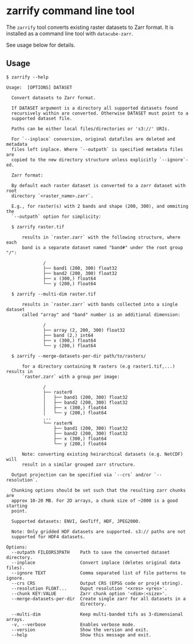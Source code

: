 # zarrify command line tool
The `zarrify` tool converts existing raster datasets to Zarr format. It is installed as a command line tool with `datacube-zarr`.

See usage below for details.
## Usage
    $ zarrify --help

    Usage:  [OPTIONS] DATASET

      Convert datasets to Zarr format.

      If DATASET argument is a directory all supported datasets found
      recursively within are converted. Otherwise DATASET must point to a
      supported dataset file.

      Paths can be either local files/directories or 's3://' URIs.

      For `--inplace` conversion, original datafiles are deleted and metadata
      files left inplace. Where `--outpath` is specified metadata files are
      copied to the new directory structure unless explicitly `--ignore`-ed.

      Zarr format:

      By default each raster dataset is converted to a zarr dataset with root
      directory `<raster_name>.zarr`.

      E.g., for raster(s) with 2 bands and shape (200, 300), and ommiting the
      `--outpath` option for simplicity:

      $ zarrify raster.tif

          results in `raster.zarr` with the following structure, where each
          band is a separate dataset named "band#" under the root group "/":

                  /
                  ├── band1 (200, 300) float32
                  ├── band2 (200, 300) float32
                  ├── x (300,) float64
                  └── y (200,) float64

      $ zarrify --multi-dim raster.tif

          results in `raster.zarr` with bands collected into a single dataset
          called "array" and "band" number is an additional dimension:

                  /
                  ├── array (2, 200, 300) float32
                  ├── band (2,) int64
                  ├── x (300,) float64
                  └── y (200,) float64

      $ zarrify --merge-datasets-per-dir path/to/rasters/

          for a directory containing N rasters (e.g raster1.tif,...) results in
          `raster.zarr` with a group per image:

                  /
                  ├── raster0
                  │   ├── band1 (200, 300) float32
                  │   ├── band2 (200, 300) float32
                  │   ├── x (300,) float64
                  │   └── y (200,) float64
                  ...
                  └── rasterN
                      ├── band1 (200, 300) float32
                      ├── band2 (200, 300) float32
                      ├── x (300,) float64
                      └── y (200,) float64

          Note: converting existing heirarchical datasets (e.g. NetCDF) will
          result in a similar grouped zarr structure.

      Output projection can be specified via `--crs` and/or `--resolution`.

      Chunking options should be set such that the resulting zarr chunks are
      approx 10-20 MB. For 2D arrays, a chunk size of ~2000 is a good starting
      point.

      Supported datasets: ENVI, GeoTiff, HDF, JPEG2000.

      Note: Only gridded HDF datasets are supported. s3:// paths are not
      supported for HDF4 datasets.

    Options:
      --outpath FILEORS3PATH    Path to save the converted dataset directory.
      --inplace                 Convert inplace (deletes original data files).
      --ignore TEXT             Comma separated list of file patterns to ignore.
      --crs CRS                 Output CRS (EPSG code or proj4 string).
      --resolution FLOAT...     Ouput resolution '<xres> <yres>'.
      --chunk KEY:VALUE         Zarr chunk option '<dim>:<size>'.
      --merge-datasets-per-dir  Create single zarr for all datasets in a
                                directory.

      --multi-dim               Keep multi-banded tifs as 3-dimensional arrays.
      -v, --verbose             Enables verbose mode.
      --version                 Show the version and exit.
      --help                    Show this message and exit.
